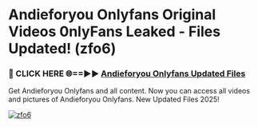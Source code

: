 # Andieforyou Onlyfans Original Videos 0nlyFans Leaked - Files Updated! (zfo6)

<h3>🔴 CLICK HERE 🌐==►► <a href="https://tinyurl.com/ehrbuxhb" rel="nofollow">Andieforyou Onlyfans Updated Files</a></h3>

Get Andieforyou Onlyfans and all content. Now you can access all videos and pictures of Andieforyou Onlyfans. New Updated Files 2025!

[![zfo6](https://i.imgur.com/lVYEuWS.gif)](https://tinyurl.com/ehrbuxhb)
